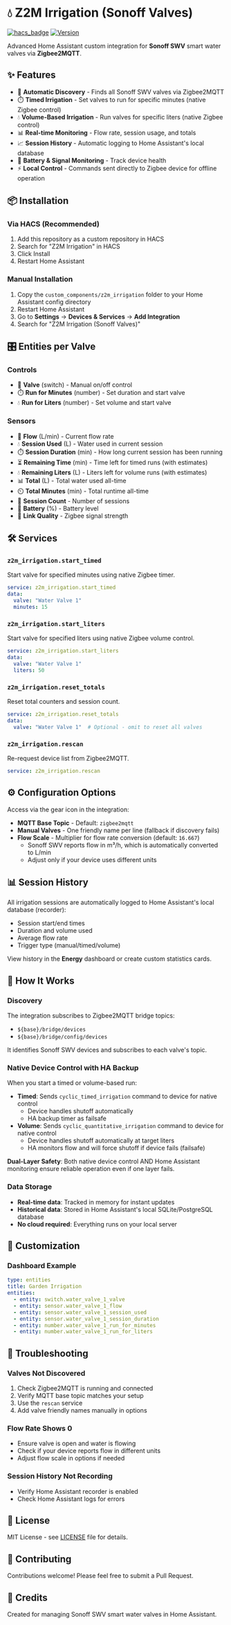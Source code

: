 # 💧 Z2M Irrigation (Sonoff Valves)

[![hacs_badge](https://img.shields.io/badge/HACS-Custom-41BDF5.svg)](https://github.com/hacs/integration)
[![Version](https://img.shields.io/badge/version-1.0.0-blue.svg)](https://github.com/Zebra-zzz/z2m-irrigation)

Advanced Home Assistant custom integration for **Sonoff SWV** smart water valves via **Zigbee2MQTT**.

## ✨ Features

- 🔄 **Automatic Discovery** - Finds all Sonoff SWV valves via Zigbee2MQTT
- ⏱️ **Timed Irrigation** - Set valves to run for specific minutes (native Zigbee control)
- 💧 **Volume-Based Irrigation** - Run valves for specific liters (native Zigbee control)
- 📊 **Real-time Monitoring** - Flow rate, session usage, and totals
- 📈 **Session History** - Automatic logging to Home Assistant's local database
- 🔋 **Battery & Signal Monitoring** - Track device health
- ⚡ **Local Control** - Commands sent directly to Zigbee device for offline operation

## 📦 Installation

### Via HACS (Recommended)

1. Add this repository as a custom repository in HACS
2. Search for "Z2M Irrigation" in HACS
3. Click Install
4. Restart Home Assistant

### Manual Installation

1. Copy the `custom_components/z2m_irrigation` folder to your Home Assistant config directory
2. Restart Home Assistant
3. Go to **Settings** → **Devices & Services** → **Add Integration**
4. Search for "Z2M Irrigation (Sonoff Valves)"

## 🎛️ Entities per Valve

### Controls
- 🚰 **Valve** (switch) - Manual on/off control
- ⏱️ **Run for Minutes** (number) - Set duration and start valve
- 💧 **Run for Liters** (number) - Set volume and start valve

### Sensors
- 🌊 **Flow** (L/min) - Current flow rate
- 💧 **Session Used** (L) - Water used in current session
- ⏱️ **Session Duration** (min) - How long current session has been running
- ⏳ **Remaining Time** (min) - Time left for timed runs (with estimates)
- 💧 **Remaining Liters** (L) - Liters left for volume runs (with estimates)
- 📊 **Total** (L) - Total water used all-time
- ⏲️ **Total Minutes** (min) - Total runtime all-time
- 🔢 **Session Count** - Number of sessions
- 🔋 **Battery** (%) - Battery level
- 📡 **Link Quality** - Zigbee signal strength

## 🛠️ Services

### `z2m_irrigation.start_timed`
Start valve for specified minutes using native Zigbee timer.
```yaml
service: z2m_irrigation.start_timed
data:
  valve: "Water Valve 1"
  minutes: 15
```

### `z2m_irrigation.start_liters`
Start valve for specified liters using native Zigbee volume control.
```yaml
service: z2m_irrigation.start_liters
data:
  valve: "Water Valve 1"
  liters: 50
```

### `z2m_irrigation.reset_totals`
Reset total counters and session count.
```yaml
service: z2m_irrigation.reset_totals
data:
  valve: "Water Valve 1"  # Optional - omit to reset all valves
```

### `z2m_irrigation.rescan`
Re-request device list from Zigbee2MQTT.
```yaml
service: z2m_irrigation.rescan
```

## ⚙️ Configuration Options

Access via the gear icon in the integration:

- **MQTT Base Topic** - Default: `zigbee2mqtt`
- **Manual Valves** - One friendly name per line (fallback if discovery fails)
- **Flow Scale** - Multiplier for flow rate conversion (default: `16.667`)
  - Sonoff SWV reports flow in m³/h, which is automatically converted to L/min
  - Adjust only if your device uses different units

## 📊 Session History

All irrigation sessions are automatically logged to Home Assistant's local database (recorder):
- Session start/end times
- Duration and volume used
- Average flow rate
- Trigger type (manual/timed/volume)

View history in the **Energy** dashboard or create custom statistics cards.

## 🔧 How It Works

### Discovery
The integration subscribes to Zigbee2MQTT bridge topics:
- `${base}/bridge/devices`
- `${base}/bridge/config/devices`

It identifies Sonoff SWV devices and subscribes to each valve's topic.

### Native Device Control with HA Backup
When you start a timed or volume-based run:
- **Timed**: Sends `cyclic_timed_irrigation` command to device for native control
  - Device handles shutoff automatically
  - HA backup timer as failsafe
- **Volume**: Sends `cyclic_quantitative_irrigation` command to device for native control
  - Device handles shutoff automatically at target liters
  - HA monitors flow and will force shutoff if device fails (failsafe)

**Dual-Layer Safety**: Both native device control AND Home Assistant monitoring ensure reliable operation even if one layer fails.

### Data Storage
- **Real-time data**: Tracked in memory for instant updates
- **Historical data**: Stored in Home Assistant's local SQLite/PostgreSQL database
- **No cloud required**: Everything runs on your local server

## 🎨 Customization

### Dashboard Example
```yaml
type: entities
title: Garden Irrigation
entities:
  - entity: switch.water_valve_1_valve
  - entity: sensor.water_valve_1_flow
  - entity: sensor.water_valve_1_session_used
  - entity: sensor.water_valve_1_session_duration
  - entity: number.water_valve_1_run_for_minutes
  - entity: number.water_valve_1_run_for_liters
```

## 🐛 Troubleshooting

### Valves Not Discovered
1. Check Zigbee2MQTT is running and connected
2. Verify MQTT base topic matches your setup
3. Use the `rescan` service
4. Add valve friendly names manually in options

### Flow Rate Shows 0
- Ensure valve is open and water is flowing
- Check if your device reports flow in different units
- Adjust flow scale in options if needed

### Session History Not Recording
- Verify Home Assistant recorder is enabled
- Check Home Assistant logs for errors

## 📝 License

MIT License - see [LICENSE](LICENSE) file for details.

## 🤝 Contributing

Contributions welcome! Please feel free to submit a Pull Request.

## 🙏 Credits

Created for managing Sonoff SWV smart water valves in Home Assistant.
